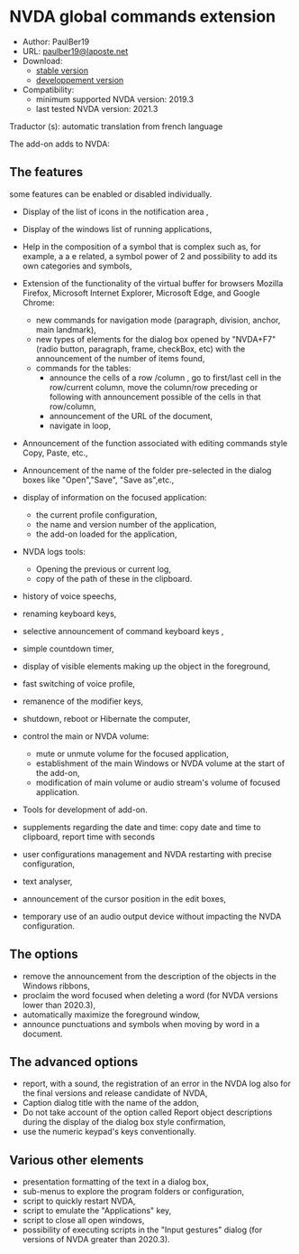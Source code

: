 # NVDA global commands extension #

* Author: PaulBer19
* URL: paulber19@laposte.net
* Download:
	* [stable version][1]
	* [developpement version][2]
* Compatibility:
	* minimum supported NVDA version: 2019.3
	* last tested NVDA version: 2021.3


Traductor (s): automatic translation from french language


The add-on adds to NVDA:
## The features ##

some features can be enabled or disabled individually.

* Display of the list of icons in the notification area ,
* Display of the windows list of running applications,
* Help in the composition of a symbol that is complex such as, for example, a a e related, a symbol power of 2 and possibility to add its own categories and symbols,
* Extension of the functionality of the virtual buffer for browsers Mozilla Firefox, Microsoft Internet Explorer, Microsoft Edge, and Google Chrome:

	* new commands for navigation mode (paragraph, division, anchor, main landmark),
	* new types of elements for the dialog box opened by "NVDA+F7" (radio button, paragraph, frame, checkBox, etc) with the announcement of the number of items found,
	* commands for the tables:
		* announce the cells of a row /column , go to first/last cell in the row/current column, move the column/row preceding or following with announcement possible of the cells in that row/column,
		* announcement of the URL of the document,
		* navigate in loop,


* Announcement of the function associated with editing commands style Copy, Paste, etc.,
* Announcement of the name of the folder pre-selected in the dialog boxes like "Open","Save", "Save as",etc.,
* display of information on the focused application:

	* the current profile configuration,
	* the name and version number of the application,
	* the add-on loaded for the application,


*	NVDA logs tools:
	* Opening the previous or current log,
	* copy of the path of these in the clipboard.


* history of voice speechs,
* renaming keyboard keys,
* selective announcement of command keyboard keys ,
* simple countdown timer,
* display of visible elements making up the object in the foreground,
* fast switching of voice profile,
* remanence of the modifier keys,
* shutdown, reboot or Hibernate the computer,
* control the main or NVDA volume:

	* mute or unmute volume for the focused application,
	* establishment of the main Windows or NVDA volume at the start of the add-on,
	* modification of main volume or audio stream's volume of focused application.


* Tools for development of add-on.
* supplements regarding the date and time: copy date and time to clipboard, report time with seconds
* user configurations management and NVDA restarting  with precise configuration,
* text analyser,
* announcement of the cursor position in the edit boxes,
* temporary use of an audio output device without impacting the NVDA configuration.


## The options ##

* remove the announcement from the description of the objects in the Windows ribbons,
* proclaim the word focused when deleting a word (for NVDA versions lower than 2020.3),
* automatically maximize the foreground window,
* announce punctuations and symbols when moving by word in a document.


## The advanced options ##

* report, with a sound, the registration of an error in the NVDA log also for the final versions and release candidate of NVDA,
* Caption dialog title with the name of the addon,
* Do not take account of the option called Report object descriptions during the display of the dialog box style confirmation,
* use the numeric keypad's keys conventionally.


## Various other elements ##

* presentation formatting of the text in a dialog box,
* sub-menus to explore the program folders or configuration,
* script to quickly restart NVDA,
* script to emulate the "Applications" key,
* script to close all open windows,
* possibility of executing scripts in the "Input gestures" dialog (for versions of NVDA greater than 2020.3).


[1]: https://github.com/paulber007/AllMyNVDAAddons/raw/master/NVDAExtensionGlobalPlugin/NVDAExtensionGlobalPlugin-10.1.nvda-addon
[2]: https://github.com/paulber007/AllMyNVDAAddons/tree/master/NVDAExtensionGlobalPlugin/dev
